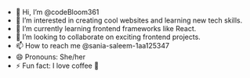 - 👋 Hi, I’m @codeBloom361
- 👀 I’m interested in creating cool websites and learning new tech skills.
- 🌱 I’m currently learning frontend frameworks like React.
- 💞️ I’m looking to collaborate on exciting frontend projects.
- 📫 How to reach me @sania-saleem-1aa125347
- 😄 Pronouns: She/her
- ⚡ Fun fact: I love coffee 🧋

<!---
codeBloom361/codeBloom361 is a ✨ special ✨ repository because its `README.md` (this file) appears on your GitHub profile.
You can click the Preview link to take a look at your changes.
--->
